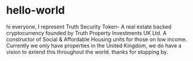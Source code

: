 # hello-world
hi everyone, I represent Truth Security Token- A real estate backed cryptocurrency founded by Truth Property Investments UK Ltd. A constructor of Social &amp; Affordable Housing units for those on low income. Currently we only have properties in the United Kingdom, we do have a vision to extend this throughout the world. thanks for stopping by.
